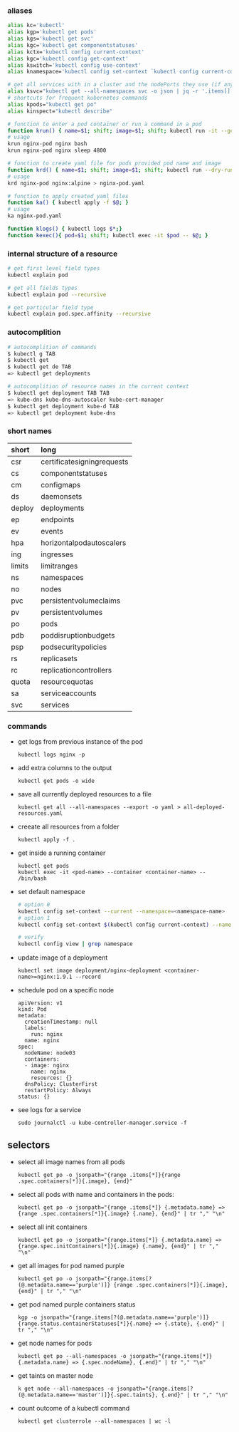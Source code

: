 ### aliases
```bash
alias kc='kubectl'
alias kgp='kubectl get pods'
alias kgs='kubectl get svc'
alias kgc='kubectl get componentstatuses'
alias kctx='kubectl config current-context'
alias kgc='kubectl config get-context'
alias kswitch='kubectl config use-context'
alias knamespace='kubectl config set-context `kubectl config current-context` --namespace'

# get all services with in a cluster and the nodePorts they use (if any)
alias ksvc="kubectl get --all-namespaces svc -o json | jq -r '.items[] | [.metadata.name,([.spec.ports[].nodePort | tostring ] | join(\"|\"))] | @csv'"
# shortcuts for frequent kubernetes commands
alias kpods="kubectl get po"
alias kinspect="kubectl describe"

# function to enter a pod container or run a command in a pod 
function krun() { name=$1; shift; image=$1; shift; kubectl run -it --generator=run-pod/v1 --image $image $name -- $@; }
# usage
krun nginx-pod nginx bash
krun nginx-pod nginx sleep 4800

# function to create yaml file for pods provided pod name and image
function krd() { name=$1; shift; image=$1; shift; kubectl run --dry-run -o yaml --generator=run-pod/v1 --image $image $name; }
# usage
krd nginx-pod nginx:alpine > nginx-pod.yaml

# function to apply created yaml files
function ka() { kubectl apply -f $@; }
# usage
ka nginx-pod.yaml

function klogs() { kubectl logs $*;}
function kexec(){ pod=$1; shift; kubectl exec -it $pod -- $@; }
```

### internal structure of a resource
```bash
# get first level field types
kubectl explain pod 

# get all fields types
kubectl explain pod --recursive

# get particular field type
kubectl explain pod.spec.affinity --recursive
```

### autocomplition
```bash
# autocomplition of commands
$ kubectl g TAB
$ kubectl get
$ kubectl get de TAB
=> kubectl get deployments

# autocomplition of resource names in the current context
$ kubectl get deployment TAB TAB
=> kube-dns kube-dns-autoscaler kube-cert-manager
$ kubectl get deployment kube-d TAB
=> kubectl get deployment kube-dns
```


### short names
|  short                      | long                      | 
|:-------------------------|:---------------------------|
|csr |    certificatesigningrequests|
|cs	|componentstatuses|
|cm	|configmaps|
|ds	|daemonsets|
|deploy	|deployments|
|ep	|endpoints|
|ev	|events|
|hpa |    horizontalpodautoscalers|
|ing |ingresses|
|limits	|limitranges|
|ns	|namespaces|
|no	|nodes|
|pvc	|persistentvolumeclaims|
|pv	|persistentvolumes|
|po	|pods|
|pdb	|poddisruptionbudgets|
|psp	|podsecuritypolicies|
|rs	|replicasets|
|rc	|replicationcontrollers|
|quota	|resourcequotas|
|sa	|serviceaccounts|
|svc	|services|

### commands
* get logs from previous instance of the pod
  ```
  kubectl logs nginx -p
  ```
* add extra columns to the output
  ```
  kubectl get pods -o wide
  ```
* save all currently deployed resources to a file
  ```
  kubectl get all --all-namespaces --export -o yaml > all-deployed-resources.yaml
  ```
* creeate all resources from a folder
  ```
  kubectl apply -f .
  ```
* get inside a running container
  ```
  kubectl get pods
  kubectl exec -it <pod-name> --container <container-name> -- /bin/bash
  ```
* set default namespace
  ```bash
  # option 0
  kubectl config set-context --current --namespace=<namespace-name>
  # option 1
  kubectl config set-context $(kubectl config current-context) --namespace=<namespace-name>
  
  # verify
  kubectl config view | grep namespace
  ```
* update image of a deployment
  ```
  kubectl set image deployment/nginx-deployment <container-name>=nginx:1.9.1 --record
  ```
* schedule pod on a specific node
  ```
  apiVersion: v1
  kind: Pod
  metadata:
    creationTimestamp: null
    labels:
      run: nginx
    name: nginx
  spec:
    nodeName: node03
    containers:
    - image: nginx
      name: nginx
      resources: {}
    dnsPolicy: ClusterFirst
    restartPolicy: Always
  status: {}
  ```
* see logs for a service
  ```
  sudo journalctl -u kube-controller-manager.service -f
  ```
## selectors
  * select all image names from all pods
    ```
    kubectl get po -o jsonpath="{range .items[*]}{range .spec.containers[*]}{.image}, {end}"
    ```
  * select all pods with name and containers in the pods:
    ```
    kubectl get po -o jsonpath="{range .items[*]} {.metadata.name} => {range .spec.containers[*]}{.image} {.name}, {end}" | tr "," "\n"
    ```
  * select all init containers
    ```
    kubectl get po -o jsonpath="{range.items[*]} {.metadata.name} => {range.spec.initContainers[*]}{.image} {.name}, {end}" | tr "," "\n"
    ```
  * get all images for pod named purple
    ```
    kubectl get po -o jsonpath="{range.items[?(@.metadata.name=='purple')]} {range .spec.containers[*]}{.image}, {end}" | tr "," "\n"
    ```
  * get pod named purple containers status
    ```
    kgp -o jsonpath="{range.items[?(@.metadata.name=='purple')]}{range.status.containerStatuses[*]}{.name} => {.state}, {.end}" | tr "," "\n"
    ```
  * get node names for pods
    ```
    kubectl get po --all-namespaces -o jsonpath="{range.items[*]} {.metadata.name} => {.spec.nodeName}, {.end}" | tr "," "\n"
    ```
  * get taints on master node
    ```
    k get node --all-namespaces -o jsonpath="{range.items[?(@.metadata.name=='master')]}{.spec.taints}, {.end}" | tr "," "\n"
    ```
  * count outcome of a kubectl command
    ```
    kubectl get clusterrole --all-namespaces | wc -l
    ```
